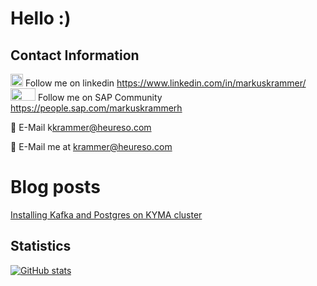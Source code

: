 # Hello :)

## Contact Information
<img src="https://raw.githubusercontent.com/FortAwesome/Font-Awesome/6.x/svgs/brands/linkedin.svg" width="20" height="20"> Follow me on linkedin https://www.linkedin.com/in/markuskrammer/
<img src="https://upload.wikimedia.org/wikipedia/commons/8/8f/SAP-Logo.svg" width="40" height="20"> Follow me on SAP Community https://people.sap.com/markuskrammerh

:email: E-Mail k[krammer@heureso.com](mailto:krammer@heureso.com)  

📧 E-Mail me at krammer@heureso.com

# Blog posts
[Installing Kafka and Postgres on KYMA cluster](https://blogs.sap.com/2024/01/09/installing-kafka-and-postgres-on-kyma/)

## Statistics

[![GitHub stats](https://github-readme-stats.vercel.app/api?username=mizmauz)](https://github.com/anuraghazra/github-readme-stats)
